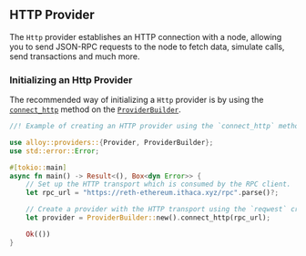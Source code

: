 ## HTTP Provider

The `Http` provider establishes an HTTP connection with a node, allowing you to send JSON-RPC requests to the node to fetch data, simulate calls, send transactions and much more.

### Initializing an Http Provider

The recommended way of initializing a `Http` provider is by using the [`connect_http`](https://docs.rs/alloy/latest/alloy/providers/struct.ProviderBuilder.html#method.connect_http) method on the [`ProviderBuilder`](https://docs.rs/alloy/latest/alloy/providers/struct.ProviderBuilder.html).

```rust
//! Example of creating an HTTP provider using the `connect_http` method on the `ProviderBuilder`.

use alloy::providers::{Provider, ProviderBuilder};
use std::error::Error;

#[tokio::main]
async fn main() -> Result<(), Box<dyn Error>> {
    // Set up the HTTP transport which is consumed by the RPC client.
    let rpc_url = "https://reth-ethereum.ithaca.xyz/rpc".parse()?;

    // Create a provider with the HTTP transport using the `reqwest` crate.
    let provider = ProviderBuilder::new().connect_http(rpc_url);

    Ok(())
}
```
